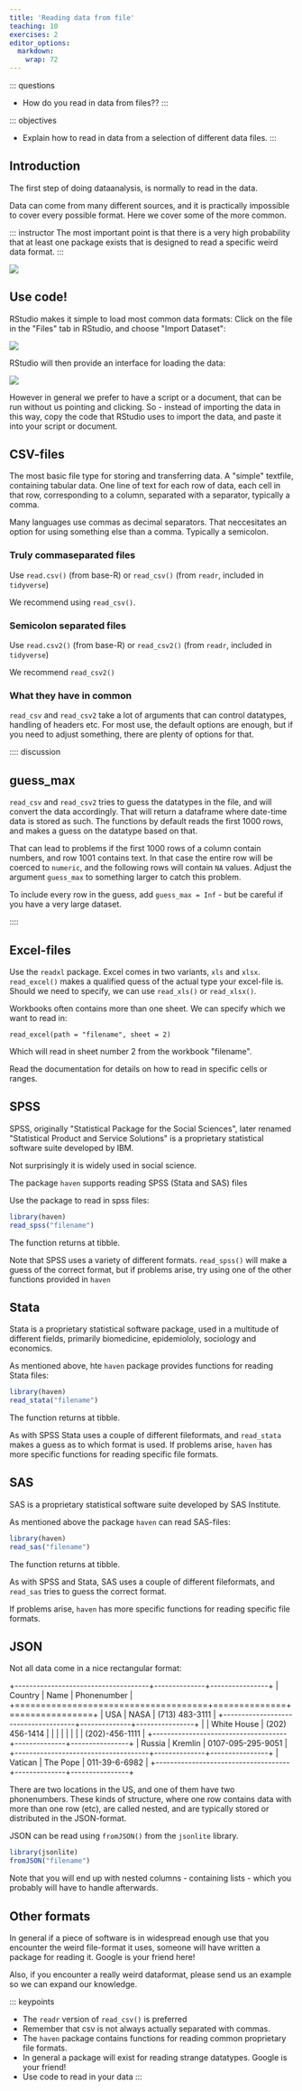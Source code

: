 ```yaml
---
title: 'Reading data from file'
teaching: 10
exercises: 2
editor_options: 
  markdown: 
    wrap: 72
---
```


::: questions
-   How do you read in data from files??
:::

::: objectives
-   Explain how to read in data from a selection of different data
    files.
:::

## Introduction

The first step of doing dataanalysis, is normally to read in the data.

Data can come from many different sources, and it is practically
impossible to cover every possible format. Here we cover some of the
more common.

::: instructor
The most important point is that there is a very high probability that
at least one package exists that is designed to read a specific weird
data format.
:::

![](fig/manyfiles.webp)

## Use code!

RStudio makes it simple to load most common data formats: Click on
the file in the "Files" tab in RStudio, and choose "Import Dataset":

![](fig/import-file.png)



RStudio will then provide an interface for loading the data:

![](fig/data_import.png)

However in general we prefer to have a script or a document, that can be
run without us pointing and clicking. So - instead of importing the data
in this way, copy the code that RStudio uses to import the data, and
paste it into your script or document.

## CSV-files

The most basic file type for storing and transferring data. A "simple"
textfile, containing tabular data. One line of text for each row of
data, each cell in that row, corresponding to a column, separated with a
separator, typically a comma.

Many languages use commas as decimal separators. That neccesitates an
option for using something else than a comma. Typically a semicolon.

### Truly commaseparated files

Use `read.csv()` (from base-R) or `read_csv()` (from `readr`, included
in `tidyverse`)

We recommend using `read_csv()`.

### Semicolon separated files

Use `read.csv2()` (from base-R) or `read_csv2()` (from `readr`, included
in `tidyverse`)

We recommend `read_csv2()`

### What they have in common

`read_csv` and `read_csv2` take a lot of arguments that can control
datatypes, handling of headers etc. For most use, the default options
are enough, but if you need to adjust something, there are plenty of
options for that.

:::: discussion
## guess_max

`read_csv` and `read_csv2` tries to guess the datatypes in the file, and
will convert the data accordingly. That will return a dataframe where
date-time data is stored as such. The functions by default reads the
first 1000 rows, and makes a guess on the datatype based on that.

That can lead to problems if the first 1000 rows of a column contain
numbers, and row 1001 contains text. In that case the entire row will be
coerced to `numeric`, and the following rows will contain `NA` values.
Adjust the argument `guess_max` to something larger to catch this
problem.

To include every row in the guess, add `guess_max = Inf` - but be
careful if you have a very large dataset.

::::

## Excel-files

Use the `readxl` package. Excel comes in two variants, `xls` and `xlsx`.
`read_excel()` makes a qualified quess of the actual type your
excel-file is. Should we need to specify, we can use `read_xls()` or
`read_xlsx()`.

Workbooks often contains more than one sheet. We can specify which we
want to read in:

`read_excel(path = "filename", sheet = 2)`

Which will read in sheet number 2 from the workbook "filename".

Read the documentation for details on how to read in specific cells or
ranges.

## SPSS

SPSS, originally "Statistical Package for the Social Sciences", later
renamed "Statistical Product and Service Solutions" is a proprietary
statistical software suite developed by IBM.

Not surprisingly it is widely used in social science.

The package `haven` supports reading SPSS (Stata and SAS) files

Use the package to read in spss files:


``` r
library(haven)
read_spss("filename")
```

The function returns at tibble.

Note that SPSS uses a variety of different formats. `read_spss()` will
make a guess of the correct format, but if problems arise, try using one
of the other functions provided in `haven`

## Stata

Stata is a proprietary statistical software package, used in a multitude
of different fields, primarily biomedicine, epidemiololy, sociology and
economics.

As mentioned above, hte `haven` package provides functions for reading
Stata files:


``` r
library(haven)
read_stata("filename")
```

The function returns at tibble.

As with SPSS Stata uses a couple of different fileformats, and
`read_stata` makes a guess as to which format is used. If problems
arise, `haven` has more specific functions for reading specific file
formats.

## SAS

SAS is a proprietary statistical software suite developed by SAS
Institute.

As mentioned above the package `haven` can read SAS-files:


``` r
library(haven)
read_sas("filename")
```

The function returns at tibble.

As with SPSS and Stata, SAS uses a couple of different fileformats, and
`read_sas` tries to guess the correct format.

If problems arise, `haven` has more specific functions for reading
specific file formats.

## JSON

Not all data come in a nice rectangular format:

+-------------------------------------+--------------+----------------+
| Country                             | Name         | Phonenumber    |
+=====================================+==============+================+
| USA                                 | NASA         | (713) 483-3111 |
+-------------------------------------+--------------+----------------+
|                                     | White House  | (202) 456-1414 |
|                                     |              |                |
|                                     |              | (202)-456-1111 |
+-------------------------------------+--------------+----------------+
| Russia                              | Kremlin      | 0107-095-295-9051 |
+-------------------------------------+--------------+----------------+
| Vatican                             | The Pope     | 011-39-6-6982  |
+-------------------------------------+--------------+----------------+

There are two locations in the US, and one of them have two phonenumbers.
These kinds of structure, where one row contains data with more than one
row (etc), are called nested, and are typically stored or distributed in the
JSON-format.

JSON can be read using `fromJSON()` from the `jsonlite` library.

``` r
library(jsonlite)
fromJSON("filename")
```

Note that you will end up with nested columns - containing lists - which you 
probably will have to handle afterwards.


## Other formats

In general if a piece of software is in widespread enough use that you
encounter the weird file-format it uses, someone will have written a
package for reading it. Google is your friend here!

Also, if you encounter a really weird dataformat, please send us an
example so we can expand our knowledge.

::: keypoints
-   The `readr` version of `read_csv()` is preferred
-   Remember that csv is not always actually separated with commas.
-   The `haven` package contains functions for reading common
    proprietary file formats.
-   In general a package will exist for reading strange datatypes.
    Google is your friend!
-   Use code to read in your data
:::
